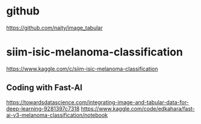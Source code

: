 # github
https://github.com/naity/image_tabular

# siim-isic-melanoma-classification
https://www.kaggle.com/c/siim-isic-melanoma-classification

## Coding with Fast-AI
https://towardsdatascience.com/integrating-image-and-tabular-data-for-deep-learning-9281397c7318
https://www.kaggle.com/code/edkahara/fast-ai-v3-melanoma-classification/notebook
